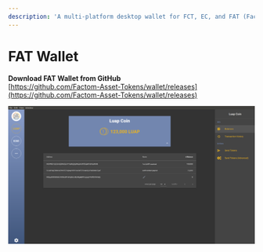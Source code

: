 ```yaml
---
description: 'A multi-platform desktop wallet for FCT, EC, and FAT (Factom Asset Tokens).'
---
```


# FAT Wallet

**Download FAT Wallet from GitHub**  
[https://github.com/Factom-Asset-Tokens/wallet/releases](https://github.com/Factom-Asset-Tokens/wallet/releases)

![FAT Wallet](../.gitbook/assets/wallet-homepage.png)

